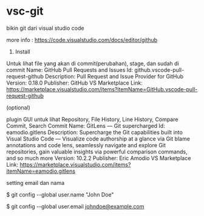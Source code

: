 # vsc-git
bikin git dari visual studio code

more info : https://code.visualstudio.com/docs/editor/github

1. Install

Untuk lihat file yang akan di commit(perubahan), stage, dan sudah di commit
Name: GitHub Pull Requests and Issues
Id: github.vscode-pull-request-github
Description: Pull Request and Issue Provider for GitHub
Version: 0.18.0
Publisher: GitHub
VS Marketplace Link: https://marketplace.visualstudio.com/items?itemName=GitHub.vscode-pull-request-github

(optional) 

plugin GUI untuk lihat Repository, File History, Line History, Compare Commit, Search Commit 
Name: GitLens — Git supercharged
Id: eamodio.gitlens
Description: Supercharge the Git capabilities built into Visual Studio Code — Visualize code authorship at a glance via Git blame annotations and code lens, seamlessly navigate and explore Git repositories, gain valuable insights via powerful comparison commands, and so much more
Version: 10.2.2
Publisher: Eric Amodio
VS Marketplace Link: https://marketplace.visualstudio.com/items?itemName=eamodio.gitlens

setting email dan nama

$ git config --global user.name "John Doe"

$ git config --global user.email johndoe@example.com
